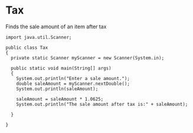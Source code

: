 # Tax
Finds the sale amount of an item after tax

    import java.util.Scanner;

    public class Tax
    {
      private static Scanner myScanner = new Scanner(System.in); 

      public static void main(String[] args)
      {
        System.out.println("Enter a sale amount.");
        double saleAmount = myScanner.nextDouble(); 
        System.out.println(saleAmount);

        saleAmount = saleAmount * 1.0625;
        System.out.println("The sale amount after tax is:" + saleAmount);

      }

    }
